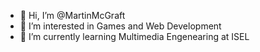 - 👋 Hi, I’m @MartinMcGraft
- 👀 I’m interested in Games and Web Development
- 🌱 I’m currently learning Multimedia Engenearing at ISEL

<!---
MartinMcGraft/MartinMcGraft is a ✨ special ✨ repository because its `README.md` (this file) appears on your GitHub profile.
You can click the Preview link to take a look at your changes.
--->
